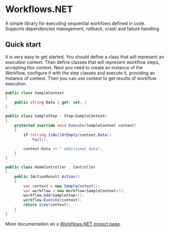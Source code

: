 # Workflows.NET
A simple library for executing sequential workfows defined in code. Supports dependencies management, rollback, crash and failure handling.

## Quick start
It is very easy to get started. You should define a class that will represent an execution context. Then define classes that will represent workflow steps, accepting this context. Next you need to create an instance of the Workflow, configure it with the step classes and execute it, providing an instance of context. Then you can use context to get results of workflow execution. 
```csharp
public class SampleContext
{
    public string Data { get; set; }
}

public class SampleStep : Step<SampleContext>
{
    protected override void Execute(SampleContext context)
    {
        if (string.IsNullOrEmpty(context.Data))
            Fail();

        context.Data += " additional data";
    }
}

public class HomeController : Controller
{
    public IActionResult Action()
    {
        var context = new SampleContext();
        var workflow = new Workflow<SampleContext>();
        workflow.Add<SampleStep>();
        workflow.Execute(context);
        return View(context);
    }
}
```

More documentation on a [Workflows.NET project page](https://alex-onashyuk.azurewebsites.net/Projects/Workflows).
